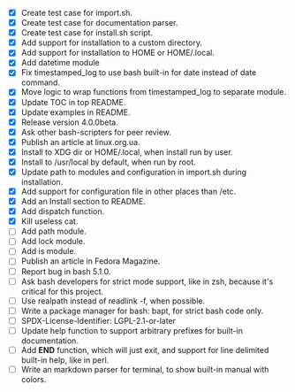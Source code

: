 * [x] Create test case for import.sh.
* [x] Create test case for documentation parser.
* [x] Create test case for install.sh script.
* [x] Add support for installation to a custom directory.
* [x] Add support for installation to HOME or HOME/.local.
* [x] Add datetime module
* [x] Fix timestamped_log to use bash built-in for date instead of date command.
* [x] Move logic to wrap functions from timestamped_log to separate module.
* [x] Update TOC in top README.
* [x] Update examples in README.
* [x] Release version 4.0.0beta.
* [x] Ask other bash-scripters for peer review.
* [x] Publish an article at linux.org.ua.
* [x] Install to XDG dir or HOME/.local, when install run by user.
* [x] Install to /usr/local by default, when run by root.
* [x] Update path to modules and configuration in import.sh during installation.
* [x] Add support for configuration file in other places than /etc.
* [x] Add an Install section to README.
* [x] Add dispatch function.
* [x] Kill useless cat.
* [ ] Add path module.
* [ ] Add lock module.
* [ ] Add is module.
* [ ] Publish an article in Fedora Magazine.
* [ ] Report bug in bash 5.1.0.
* [ ] Ask bash developers for strict mode support, like in zsh, because it's critical for this project.
* [ ] Use realpath instead of readlink -f, when possible.
* [ ] Write a package manager for bash: bapt, for strict bash code only.
* [ ] SPDX-License-Identifier: LGPL-2.1-or-later
* [ ] Update help function to support arbitrary prefixes for built-in documentation.
* [ ] Add __END__ function, which will just exit, and support for line delimited built-in help, like in perl.
* [ ] Write an markdown parser for terminal, to show built-in manual with colors.
